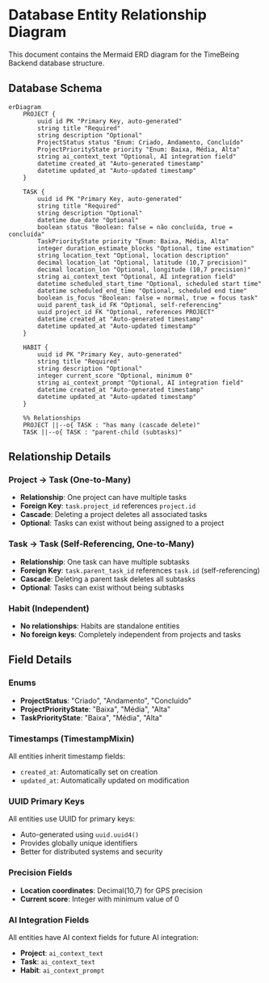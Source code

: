 # Database Entity Relationship Diagram

This document contains the Mermaid ERD diagram for the TimeBeing Backend database structure.

## Database Schema

```mermaid
erDiagram
    PROJECT {
        uuid id PK "Primary Key, auto-generated"
        string title "Required"
        string description "Optional"
        ProjectStatus status "Enum: Criado, Andamento, Concluído"
        ProjectPriorityState priority "Enum: Baixa, Média, Alta"
        string ai_context_text "Optional, AI integration field"
        datetime created_at "Auto-generated timestamp"
        datetime updated_at "Auto-updated timestamp"
    }

    TASK {
        uuid id PK "Primary Key, auto-generated"
        string title "Required"
        string description "Optional"
        datetime due_date "Optional"
        boolean status "Boolean: false = não concluída, true = concluída"
        TaskPriorityState priority "Enum: Baixa, Média, Alta"
        integer duration_estimate_blocks "Optional, time estimation"
        string location_text "Optional, location description"
        decimal location_lat "Optional, latitude (10,7 precision)"
        decimal location_lon "Optional, longitude (10,7 precision)"
        string ai_context_text "Optional, AI integration field"
        datetime scheduled_start_time "Optional, scheduled start time"
        datetime scheduled_end_time "Optional, scheduled end time"
        boolean is_focus "Boolean: false = normal, true = focus task"
        uuid parent_task_id FK "Optional, self-referencing"
        uuid project_id FK "Optional, references PROJECT"
        datetime created_at "Auto-generated timestamp"
        datetime updated_at "Auto-updated timestamp"
    }

    HABIT {
        uuid id PK "Primary Key, auto-generated"
        string title "Required"
        string description "Optional"
        integer current_score "Optional, minimum 0"
        string ai_context_prompt "Optional, AI integration field"
        datetime created_at "Auto-generated timestamp"
        datetime updated_at "Auto-updated timestamp"
    }

    %% Relationships
    PROJECT ||--o{ TASK : "has many (cascade delete)"
    TASK ||--o{ TASK : "parent-child (subtasks)"
```

## Relationship Details

### Project → Task (One-to-Many)
- **Relationship**: One project can have multiple tasks
- **Foreign Key**: `task.project_id` references `project.id`
- **Cascade**: Deleting a project deletes all associated tasks
- **Optional**: Tasks can exist without being assigned to a project

### Task → Task (Self-Referencing, One-to-Many)
- **Relationship**: One task can have multiple subtasks
- **Foreign Key**: `task.parent_task_id` references `task.id` (self-referencing)
- **Cascade**: Deleting a parent task deletes all subtasks
- **Optional**: Tasks can exist without being subtasks

### Habit (Independent)
- **No relationships**: Habits are standalone entities
- **No foreign keys**: Completely independent from projects and tasks

## Field Details

### Enums
- **ProjectStatus**: "Criado", "Andamento", "Concluído"
- **ProjectPriorityState**: "Baixa", "Média", "Alta"
- **TaskPriorityState**: "Baixa", "Média", "Alta"

### Timestamps (TimestampMixin)
All entities inherit timestamp fields:
- `created_at`: Automatically set on creation
- `updated_at`: Automatically updated on modification

### UUID Primary Keys
All entities use UUID for primary keys:
- Auto-generated using `uuid.uuid4()`
- Provides globally unique identifiers
- Better for distributed systems and security

### Precision Fields
- **Location coordinates**: Decimal(10,7) for GPS precision
- **Current score**: Integer with minimum value of 0

### AI Integration Fields
All entities have AI context fields for future AI integration:
- **Project**: `ai_context_text`
- **Task**: `ai_context_text`
- **Habit**: `ai_context_prompt`